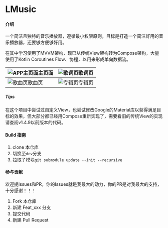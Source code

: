 # LMusic

#### 介绍
一个简洁且独特的音乐播放器，遵循最小权限原则，目标是打造一个简洁好用的音乐播放器，还要够方便够好用。

在其中学习使用了MVVM架构，现已从传统View架构转为Compose架构，大量使用了Kotlin Coroutines Flow、协程，以用来形成单向数据流。


|![APP主页面](https://gitee.com/lalilu/lmusic/raw/master/screenshots/202205112338172.png "主页面")主页面|![歌词页](https://gitee.com/lalilu/lmusic/raw/master/screenshots/20220511233817.jpg "歌词页")歌词页|
|--|--|
|![歌曲页](https://gitee.com/lalilu/lmusic/raw/master/screenshots/202205112338171.jpg "歌曲页")歌曲页|![专辑页](https://gitee.com/lalilu/lmusic/raw/master/screenshots/202205112338171.png "专辑页")专辑页|

##### Tips
在这个项目中尝试过自定义View，也尝试修改Google的Material库以获得满足目标的效果，但大部分都已经用Compose重新实现了，需要看旧的传统View的实现请查阅v1.4.9以前版本的代码。

#### Build 指南
1. clone 本仓库
2. 切换至`dev`分支
3. 拉取子模块`git submodule update --init --recursive`

#### 参与贡献
欢迎提Issues和PR，你的Issues就是我最大的动力，你的PR是对我最大的支持，十分感谢！！！

1.  Fork 本仓库
2.  新建 Feat_xxx 分支
3.  提交代码
4.  新建 Pull Request

